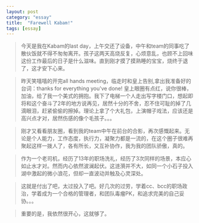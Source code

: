 ```yaml
---
layout: post
category: "essay"
title:  "Farewell Kabam!"
tags: [essay]
---
```

>今天是我在Kabam的last day，上午交还了设备，中午和team的同事吃了散伙饭就不得不匆匆离开。孩子这两天高烧反复，心烦意乱，也顾不上回味这份工作最后的日子是什么滋味。直到刚才摸了摸熟睡的宝宝，烧终于退了，这才安下心来。

>昨天笑嘻嘻的开完all hands meeting，临走时和皇上告别,拿出我准备好的台词：thanks for everything you've done! 皇上眼圈有点红，说你很棒，加油，给了我一个美式的拥抱。我下了电梯一个人走出写字楼门口，想起即将和这个奋斗了2年的地方说再见，居然十分的不舍，忍不住可耻的掉了几滴眼泪，赶紧偷偷的擦掉。理论上拿了个大礼包，上演帽子戏法，应该还是高兴点才对，居然伤感的像个毛孩子。。。

>刚才又看看朋友圈，看到我的team中午在前台的合影，再次感慨起来。无论是个人能力，工作态度，执行力，凝聚力都是一流的，在这个圈子很难再聚起这样一拨人了，各有所长，又互补协作，我为我的团队骄傲，真的。

>作为一个老司机，经历了13年的职场洗礼，经历了3次同样的场景，本应心如止水才对。然而内心依然波澜起伏。这涟漪并不大，如同一个小石子投入湖中激起的微小浪花，但却一直波动并触及心灵深处。

>这就是付出了吧，太过投入了吧。好几次的过劳，学着cc、bcc的职场政治，学着成为一个合格的管理者，和团队毒瘤PK，和追求完美的自己妥协。。。

>重要的是，我依然很开心，这就够了。